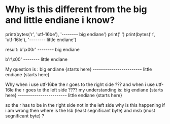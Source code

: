 
# Why is this different from the big and little endiane i know?

print(bytes('r', 'utf-16be'), '-------- big endiane')
print(' ')
print(bytes('r', 'utf-16le'), '-------- little endiane')

result:
b'\x00r' -------- big endiane
 
b'r\x00' -------- little endiane

My question is :
big endiane {starts here} ------------------------ little endiane {starts here}

Why when i use utf-16be the r goes to the right side ??? and when i use utf-16le the r goes to the left side ????
my understanding is:
big endiane {starts here} ------------------------ little endiane {starts here}

so the r has to be in the right side not in the left side why is this happening if i am wrong then where is the lsb (least segnificant byte) and msb (most segnificant byte) ?

        